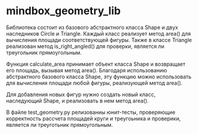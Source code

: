 # mindbox_geometry_lib

Библиотека состоит из базового абстрактного класса Shape и двух наследников Circle и Triangle. Каждый класс реализует метод area() для вычисления площади соответствующей фигуры. Также в классе Triangle реализован метод is_right_angled() для проверки, является ли треугольник прямоугольным.

Функция calculate_area принимает объект класса Shape и возвращает его площадь, вызывая метод area(). Благодаря использованию абстрактного базового класса Shape, эту функцию можно использовать для вычисления площади любой фигуры, реализующей метод area().

Для добавления новых фигур нужно создать новый класс, наследующий Shape, и реализовать в нем метод area().

В файле test_geometry.py релизованиы юнит-тесты, проверяющие корректность рассчета площадей круги и треугоьника и проверики, является ли треуготьник прямоугольным.

